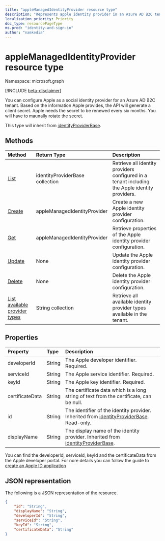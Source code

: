 ```yaml
---
title: "appleManagedIdentityProvider resource type"
description: "Represents apple identity provider in an Azure AD B2C tenant."
localization_priority: Priority
doc_type: resourcePageType
ms.prod: "identity-and-sign-in"
author: "namkedia"
---
```


# appleManagedIdentityProvider resource type
Namespace: microsoft.graph

[!INCLUDE [beta-disclaimer](../../includes/beta-disclaimer.md)]

You can configure Apple as a social identity provider for an Azure AD B2C tenant. Based on the information Apple provides, the API will generate a client secret. Apple needs the secret to be renewed every six months. You will have to maunally rotate the secret.

This type will inherit from [identityProviderBase](../resources/identityproviderbase.md).

## Methods

| Method       | Return Type  |Description|
|:---------------|:--------|:----------|
|[List](../api/identityproviderbase-list.md)|identityProviderBase collection|Retrieve all identity providers configured in a tenant including the Apple identity providers.|
|[Create](../api/identityproviderbase-post-identityproviders.md)|appleManagedIdentityProvider |Create a new Apple identity provider configuration.|
|[Get](../api/identityproviderbase-get.md) |appleManagedIdentityProvider |Retrieve properties of the Apple identity provider configuration.|
|[Update](../api/identityproviderbase-update.md)|None|Update the Apple identity provider configuration.|
|[Delete](../api/identityproviderbase-delete.md)|None|Delete the Apple identity provider configuration.|
|[List available provider types](../api/identityproviderbase-list-availableprovidertypes.md)|String collection|Retrieve all available identity provider types available in the tenant.|

## Properties

|Property|Type|Description|
|:---------------|:--------|:----------|
|developerId|String|The Apple developer identifier. Required.|
|serviceId|String|The Apple service identifier. Required.|
|keyId|String|The Apple key identifier. Required.|
|certificateData|String|The certificate data which is a long string of text from the certificate, can be null.|
|id|String|The identifier of the identity provider. Inherited from [identityProviderBase](../resources/identityproviderbase.md). Read-only.|
|displayName|String|The display name of the identity provider. Inherited from [identityProviderBase](../resources/identityproviderbase.md).|

You can find the developerId, serviceId, keyId and the certificateData from the Apple developer portal. For nore details you can follow the guide to [create an Apple ID application](/azure/active-directory-b2c/identity-provider-apple-id?pivots=b2c-user-flow#create-an-apple-id-application)

## JSON representation

The following is a JSON representation of the resource.

<!-- {
  "blockType": "resource",
  "@odata.type": "microsoft.graph.appleManagedIdentityProvider"
} -->

```json
{
    "id": "String",
    "displayName": "String",
    "developerId": "String",
    "serviceId": "String",
    "keyId": "String",
    "certificateData": "String"
}
```
